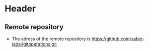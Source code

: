 # Header 
## Remote repository
* The adress of the remote repository is https://github.com/saber-jabal/gitoperations.git
